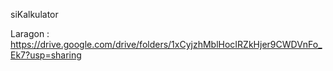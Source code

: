 siKalkulator


Laragon : https://drive.google.com/drive/folders/1xCyjzhMblHocIRZkHjer9CWDVnFo_Ek7?usp=sharing

